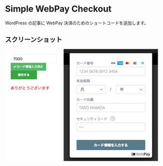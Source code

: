 # Simple WebPay Checkout

WordPress の記事に WebPay 決済のためのショートコードを追加します。

## スクリーンショット

![スクリーンショット](screenshot.png)